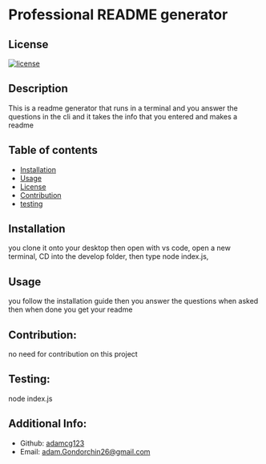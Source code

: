   # Professional README generator

  ## License

  [![license](https://img.shields.io/badge/license-None-blue)](https://shields.io)

  ## Description

  This is a readme generator that runs in a terminal and you answer the questions in the cli and it takes the info that you entered and makes a readme

  ## Table of contents
  * [Installation](#installation)
  * [Usage](#usage)
  * [License](#license)
  * [Contribution](#Contribution)
  * [testing](#testing)
  
  ## Installation

  you clone it onto your desktop then open with vs code, open a new terminal, CD into the develop folder, then type node index.js,

  ## Usage

  you follow the installation guide then you answer the questions when asked then when done you get your readme


  ## Contribution:
  no need for contribution on this project


  ## Testing:

  node index.js

  ## Additional Info:
  - Github: [adamcg123](https://github.com/adamcg123)
  - Email: adam.Gondorchin26@gmail.com 
  
